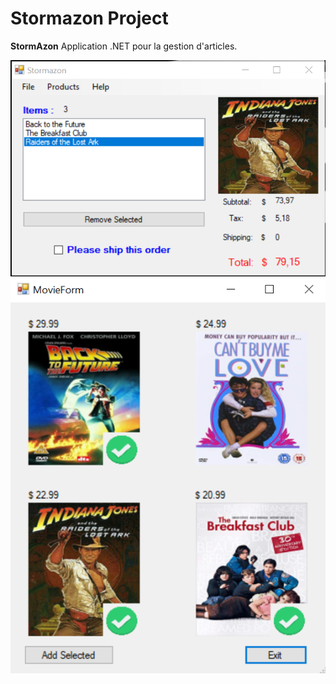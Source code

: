 # Stormazon Project
**StormAzon**
Application .NET pour la gestion d'articles.

![htr](./doc/kiosk.png)
![htr](./doc/movie.png)

